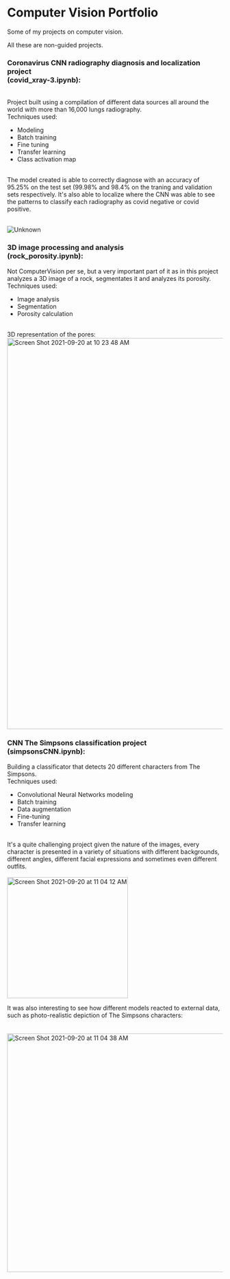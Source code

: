 # Computer Vision Portfolio
Some of my projects on computer vision.

All these are non-guided projects.

### **Coronavirus CNN radiography diagnosis and localization project** <br>(covid_xray-3.ipynb): 
<br>Project built using a compilation of different data sources all around the world with more than 16,000 lungs radiography.<br>
Techniques used:
* Modeling
* Batch training
* Fine tuning
* Transfer learning
* Class activation map
<br>
The model created is able to correctly diagnose with an accuracy of 95.25% on the test set (99.98% and 98.4% on the traning and validation sets respectively.
It's also able to localize where the CNN was able to see the patterns to classify each radiography as covid negative or covid positive.
<br>
<br>

![Unknown](https://user-images.githubusercontent.com/58253310/133980043-c485f0e1-c97f-45ab-9d8c-b1daeeb3d773.png)

### **3D image processing and analysis** <br> (rock_porosity.ipynb):<br> 
Not ComputerVision per se, but a very important part of it as in this project analyzes a 3D image of a rock, segmentates it and analyzes its porosity.
Techniques used:
* Image analysis
* Segmentation
* Porosity calculation
<br>
3D representation of the pores:
<br>
<img width="911" alt="Screen Shot 2021-09-20 at 10 23 48 AM" src="https://user-images.githubusercontent.com/58253310/133980482-8522ffcc-3479-4bbc-8860-cecd69b5aa0c.png">

### **CNN The Simpsons classification project** <br> (simpsonsCNN.ipynb): <br> 
Building a classificator that detects 20 different characters from The Simpsons.<br>
Techniques used:<br>
* Convolutional Neural Networks modeling
* Batch training
* Data augmentation
* Fine-tuning
* Transfer learning
<br>
It's a quite challenging project given the nature of the images, every character is presented in a variety of situations with different backgrounds, different angles, different facial expressions and sometimes even different outfits.
<br>
<br>
<img width="282" alt="Screen Shot 2021-09-20 at 11 04 12 AM" src="https://user-images.githubusercontent.com/58253310/133978804-806651b9-a001-4f8c-a3f1-51f735428369.png">


It was also interesting to see how different models reacted to external data, such as photo-realistic depiction of The Simpsons characters:\
<br>
<br>
<img width="556" alt="Screen Shot 2021-09-20 at 11 04 38 AM" src="https://user-images.githubusercontent.com/58253310/133978820-6dacc833-3a11-43e1-b52f-efbaee22b86b.png">









